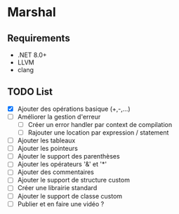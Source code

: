 # Marshal

## Requirements
- .NET 8.0+
- LLVM
- clang

## TODO List

- [x] Ajouter des opérations basique (+,-,...)
- [ ] Améliorer la gestion d'erreur
    - [ ] Créer un error handler par context de compilation
    - [ ] Rajouter une location par expression / statement
- [ ] Ajouter les tableaux
- [ ] Ajouter les pointeurs
- [ ] Ajouter le support des parenthèses
- [ ] Ajouter les opérateurs '&' et '*'
- [ ] Ajouter des commentaires
- [ ] Ajouter le support de structure custom
- [ ] Créer une librairie standard
- [ ] Ajouter le support de classe custom
- [ ] Publier et en faire une vidéo ?